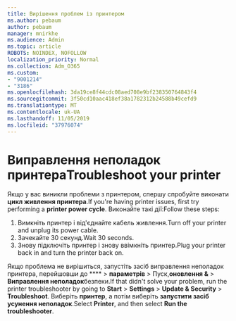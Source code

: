 ```yaml
---
title: Вирішення проблем із принтером
ms.author: pebaum
author: pebaum
manager: mnirkhe
ms.audience: Admin
ms.topic: article
ROBOTS: NOINDEX, NOFOLLOW
localization_priority: Normal
ms.collection: Adm_O365
ms.custom:
- "9001214"
- "3186"
ms.openlocfilehash: 3da19ce8f44cdc08aed708e9bf238350764843f4
ms.sourcegitcommit: 3f50cd10aac418ef38a1782312b24588b49cefd9
ms.translationtype: MT
ms.contentlocale: uk-UA
ms.lasthandoff: 11/05/2019
ms.locfileid: "37976074"
---
```

# <a name="troubleshoot-your-printer"></a><span data-ttu-id="32aa5-102">Виправлення неполадок принтера</span><span class="sxs-lookup"><span data-stu-id="32aa5-102">Troubleshoot your printer</span></span>

<span data-ttu-id="32aa5-103">Якщо у вас виникли проблеми з принтером, спершу спробуйте виконати **цикл живлення принтера**.</span><span class="sxs-lookup"><span data-stu-id="32aa5-103">If you're having printer issues, first try performing a **printer power cycle**.</span></span> <span data-ttu-id="32aa5-104">Виконайте такі дії:</span><span class="sxs-lookup"><span data-stu-id="32aa5-104">Follow these steps:</span></span>

1. <span data-ttu-id="32aa5-105">Вимкніть принтер і від'єднайте кабель живлення.</span><span class="sxs-lookup"><span data-stu-id="32aa5-105">Turn off your printer and unplug its power cable.</span></span>
2. <span data-ttu-id="32aa5-106">Зачекайте 30 секунд.</span><span class="sxs-lookup"><span data-stu-id="32aa5-106">Wait 30 seconds.</span></span>
3. <span data-ttu-id="32aa5-107">Знову підключіть принтер і знову ввімкніть принтер.</span><span class="sxs-lookup"><span data-stu-id="32aa5-107">Plug your printer back in and turn the printer back on.</span></span>

<span data-ttu-id="32aa5-108">Якщо проблема не вирішиться, запустіть засіб виправлення неполадок принтера, перейшовши до \*\*\*\* > **параметрів** > Пуск,**оновлення &** > **Виправлення неполадок**безпеки.</span><span class="sxs-lookup"><span data-stu-id="32aa5-108">If that didn't solve your problem, run the printer troubleshooter by going to **Start** > **Settings** > **Update & Security** > **Troubleshoot**.</span></span> <span data-ttu-id="32aa5-109">Виберіть **принтер**, а потім виберіть **запустити засіб усунення неполадок**.</span><span class="sxs-lookup"><span data-stu-id="32aa5-109">Select **Printer**, and then select **Run the troubleshooter**.</span></span>